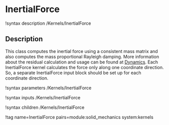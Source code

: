 # InertialForce

!syntax description /Kernels/InertialForce

## Description

This class computes the inertial force using a consistent mass matrix and also computes the mass proportional Rayleigh damping. More information about the residual calculation and usage can be found at [Dynamics](Dynamics.md). Each InertialForce kernel calculates the force only along one coordinate direction. So, a separate InertialForce input block should be set up for each coordinate direction.

!syntax parameters /Kernels/InertialForce

!syntax inputs /Kernels/InertialForce

!syntax children /Kernels/InertialForce

!tag name=InertialForce pairs=module:solid_mechanics system:kernels
